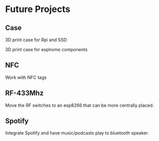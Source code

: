 # Future Projects

## Case
3D print case for Rpi and SSD

3D print case for esphome components

## NFC
Work with NFC tags

## RF-433Mhz
Move the RF switches to an esp8266 that can be more centrally placed.

## Spotify
Integrate Spotify and have music/podcasts play to bluetooth speaker.
